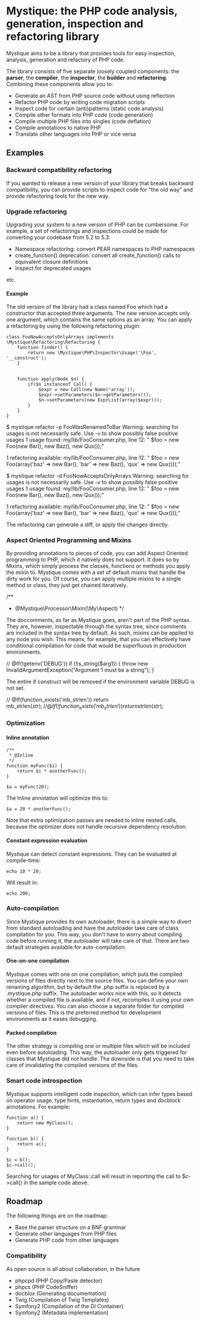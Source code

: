 # Mystique: the PHP code analysis, generation, inspection and refactoring library #

Mystique aims to be a library that provides tools for easy inspection, analysis, generation and refactory of PHP code.

The library consists of five separate loosely coupled components: the **parser**, the **compiler**, the **inspector**,
the **builder** and **refactoring**. Combining these components allow you to:

* Generate an AST from PHP source code without using reflection
* Refactor PHP code by writing code migration scripts
* Inspect code for certain (anti)patterns (static code analysis)
* Compile other formats into PHP code (code generation)
* Compile multiple PHP files into singles (code deflation)
* Compile annotations to native PHP
* Translate other languages into PHP or vice versa

## Examples ##
### Backward compatibility refactoring ###
If you wanted to release a new version of your library that breaks backward compatibility, you can provide scripts
to inspect code for "the old way" and provide refactoring tools for the new way.

### Upgrade refactoring ###
Upgrading your system to a new version of PHP can be cumbersome. For example, a set of
refactorings and inspections could be made for converting your codebase from 5.2 to 5.3:

* Namespace refactoring: convert PEAR namespaces to PHP namespaces
* create_function() deprecation: convert all create_function() calls to equivalent closure definitions
* Inspect for deprecated usages

etc.

#### Example ####
The old version of the library had a class named Foo which had a constructor that accepted three arguments. The new
version accepts only one argument, which contains the same options as an array. You can apply a refactoring by using
the following refactoring plugin:

````
class FooNowAcceptsOnlyArrays implements \Mystique\Refactoring\Refactoring {
    function finder() {
        return new \Mystique\PHP\Inspector\Usage('\Foo', '__construct');
    }


    function apply(Node $n) {
        if($n instanceof Call) {
            $expr = new Call(new Name('array'));
            $expr->setParameters($n->getParameters());
            $n->setParameters(new ExprList(array($expr)));
        }
    }
}

````

$ mystique refactor -p FooWasRenamedToBar
Warning: searching for usages is not necessarily safe. Use -v to show possibly false positive usages
1 usage found:
my/lib/FooConsumer.php, line 12:     "        $foo = new Foo(new Bar(), new Baz(), new Qux());"

1 refactoring available:
my/lib/FooConsumer.php, line 12:     "        $foo = new Foo(array('baz' => new Bar(), 'bar' => new Baz(), 'qux' => new Qux()));"

$ mystique refactor -d FooNowAcceptsOnlyArrays
Warning: searching for usages is not necessarily safe. Use -v to show possibly false positive usages
1 usage found:
my/lib/FooConsumer.php, line 12:     "        $foo = new Foo(new Bar(), new Baz(), new Qux());"

1 refactoring available:
my/lib/FooConsumer.php, line 12:     "        $foo = new Foo(array('baz' => new Bar(), 'bar' => new Baz(), 'qux' => new Qux()));"

The refactoring can generate a diff, or apply the changes directly.

### Aspect Oriented Programming and Mixins ###
By providing annotations to pieces of code, you can add Aspect Oriented programming to PHP, which it natively does
not support. It does so by Mixins, which simply process the classes, functions or methods you apply the mixin to.
Mystique comes with a set of default mixins that handle the dirty work for you. Of course, you can apply multiple
mixins to a single method or class, they just get chained iteratively.

/**
 * @Mystique\Processor\Mixin(\My\Aspect)
 */

The doccomments, as far as Mystique goes, aren't part of the PHP syntax. They are, however, inspectable through the
syntax tree, since comments are included in the syntax tree by default. As such, mixins can be applied to
any node you wish. This means, for example, that you can effectively have conditional compilation for code that would
be superfluous in production environments.

// @If(!getenv('DEBUG'))
if (!is_string($arg1)) {
    throw new InvalidArgumentException("Argument 1 must be a string");
}

The entire if construct will be removed if the environment variable DEBUG is not set.

// @If(function_exists('mb_strlen'))
return mb_strlen($str);
// @If(!function_exists('mb_strlen'))
return strlen($str);

### Optimization ###

#### Inline annotation ####
    /**
     * @Inline
     */
    function myFunc($i) {
        return $i * anotherFunc();
    }

    $a = myFunc(20);

The Inline annotation will optimize this to:

    $a = 20 * anotherFunc();

Note that extra optimization passes are needed to inline nested calls, because the optimizer does not handle recursive
dependency resolution.

#### Constant expression evaluation ####

Mystique can detect constant expressions. They can be evaluated at compile-time:

    echo 10 * 20;

Will result in:

    echo 200;

### Auto-compilation ###
Since Mystique provides its own autoloader, there is a simple way to divert from standard autoloading and have the
autoloader take care of class compilation for you. This way, you don't have to worry about compiling code before running
it, the autoloader will take care of that. There are two default strategies available for auto-compilation.

#### One-on-one compilation ####
Mystique comes with one on one compilation, which puts the compiled versions of files directly next to the source files.
You can define your own renaming algorithm, but by default the .php suffix is replaced by a .mystique.php
suffix. The autoloader works nice with this, so it detects whether a compiled file is available, and if not, recompiles
it using your own compiler directives. You can also choose a separate folder for compiled versions of files. This
is the preferred method for development environments as it eases debugging.

#### Packed compilation ####
The other strategy is compiling one or multiple files which will be included even before autoloading. This way, the
autoloader only gets triggered for classes that Mystique did not handle. The downside is that you need to take care of
invalidating the compiled versions of the files.

### Smart code introspection ###
Mystique supports intelligent code inspection, which can infer types based on operator usage, type hints, instantiation,
return types and docblock annotations. For example:

    function a() {
        return new MyClass();
    }

    function b() {
        return a();
    }

    $c = b();
    $c->call();

Searching for usages of MyClass::call will result in reporting the call to $c->call() in the sample code above.

## Roadmap ##

The following things are on the roadmap:

* Base the parser structure on a BNF grammar
* Generate other languages from PHP files
* Generate PHP code from other languages

### Compatibility ###

As open source is all about collaboration, in the future

* phpcpd (PHP Copy/Paste detector)
* phpcs (PHP CodeSniffer)
* docblox (Generating documentation)
* Twig (Compilation of Twig Templates)
* Symfony2 (Compilation of the DI Container)
* Symfony2 (Metadata implementation)
